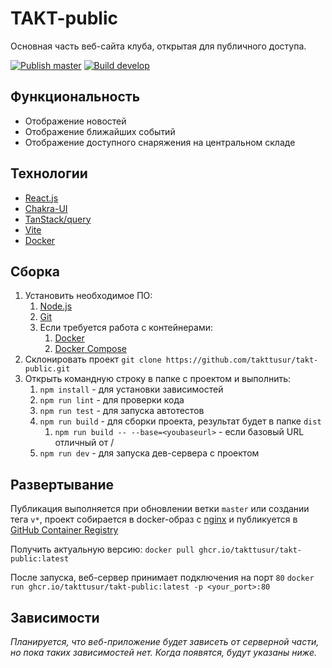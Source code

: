 # TAKT-public

Основная часть веб-сайта клуба, открытая для публичного доступа.

[![Publish master](https://github.com/takttusur/takt-public/actions/workflows/master-publish.yml/badge.svg?branch=master)](https://github.com/takttusur/takt-public/actions/workflows/master-publish.yml)
[![Build develop](https://github.com/takttusur/takt-public/actions/workflows/develop-build.yml/badge.svg?branch=develop)](https://github.com/takttusur/takt-public/actions/workflows/develop-build.yml)

## Функциональность

* Отображение новостей
* Отображение ближайших событий
* Отображение доступного снаряжения на центральном складе

## Технологии

* [React.js](https://react.dev)
* [Chakra-UI](https://chakra-ui.com)
* [TanStack/query](https://github.com/TanStack/query)
* [Vite](https://vitejs.dev)
* [Docker](https://www.docker.com)

## Сборка

1. Установить необходимое ПО: 
   1. [Node.js](https://nodejs.org/en)
   2. [Git](https://git-scm.com)
   3. Если требуется работа с контейнерами:
      1. [Docker](https://docs.docker.com/desktop/install/windows-install/) 
      2. [Docker Compose](https://docs.docker.com/compose/install/) 
2. Склонировать проект `git clone https://github.com/takttusur/takt-public.git`
3. Открыть командную строку в папке с проектом и выполнить:
   1. `npm install` - для установки зависимостей
   2. `npm run lint` - для проверки кода
   3. `npm run test` - для запуска автотестов
   4. `npm run build` - для сборки проекта, результат будет в папке `dist`
      1. `npm run build -- --base=<youbaseurl>` - если базовый URL отличный от /
   5. `npm run dev` - для запуска дев-сервера с проектом

## Развертывание

Публикация выполняется при обновлении ветки `master` или создании тега `v*`,
проект собирается в docker-образ с [nginx](https://www.nginx.com) 
и публикуется в [GitHub Container Registry](https://github.com/takttusur/takt-public/pkgs/container/takt-public)

Получить актуальную версию: `docker pull ghcr.io/takttusur/takt-public:latest`

После запуска, веб-сервер принимает подключения на порт `80`
`docker run ghcr.io/takttusur/takt-public:latest -p <your_port>:80`

## Зависимости

_Планируется, что веб-приложение будет зависеть от серверной части, но пока таких зависимостей нет. 
Когда появятся, будут указаны ниже._ 

